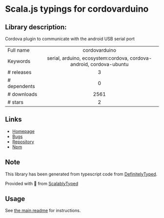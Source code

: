 
# Scala.js typings for cordovarduino


## Library description:
Cordova plugin to communicate with the android USB serial port

|                    |                 |
| ------------------ | :-------------: |
| Full name          | cordovarduino |
| Keywords           | serial, arduino, ecosystem:cordova, cordova-android, cordova-ubuntu |
| # releases         | 3 |
| # dependents       | 0 |
| # downloads        | 2561 |
| # stars            | 2 |

## Links
- [Homepage](https://github.com/xseignard/cordovarduino#readme)
- [Bugs](https://github.com/xseignard/cordovarduino/issues)
- [Repository](https://github.com/xseignard/cordovarduino)
- [Npm](https://www.npmjs.com/package/cordovarduino)
    


## Note
This library has been generated from typescript code from [DefinitelyTyped](https://definitelytyped.org).

Provided with :purple_heart: from [ScalablyTyped](https://github.com/oyvindberg/ScalablyTyped)

## Usage
See [the main readme](../../readme.md) for instructions.


